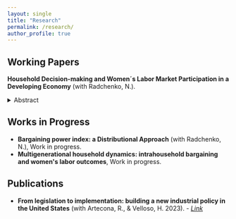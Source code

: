 ```yaml
---
layout: single
title: "Research"
permalink: /research/
author_profile: true
---
```


## Working Papers
**Household Decision-making and Women´s Labor Market Participation in a Developing Economy** (with Radchenko, N.).

<details markdown="1">
<summary>Abstract</summary> 
  
"This paper investigates how household decision-making patterns influence female labor force participation in a developing economy. It also examines the role of social norms in this relationship, providing a conceptual framework that outlines the trade-off between the household's economic surplus and the non-monetary cost of the wife working. This framework enables us to differentiate between household patterns in women's employment, from the male breadwinner/female homemaker model to one defined by female agency. Using household reports on decision-making involvement from the Indonesian Family Life Survey (IFLS), we empirically test the model by examining the impact of household decision-making patterns on a woman's participation in the labor market and her actual labor market outcomes. The findings support the conservative patriarchal model of household behavior, revealing the prevalence of the husband's disutility from his wife's work over her own preferences. Moreover, results suggest that the non-monetary cost of her employment plays a more signicant role than the income effect in shaping these outcomes. The results also highlight the persistence of social norms surrounding Indonesian women's labor supply, both over time and across cohorts. Additionally, the study underscores the importance of nuanced measures of decision-making power by considering both spouses' responses: spousal discrepancies in responses are not random and imply different evaluation scales with women tending to overestimate their degree of involvement. This contrasts with the standard literature, which frequently relies solely on the wife's perspective."     

</details> 

## Works in Progress
- **Bargaining power index: a Distributional Approach** (with Radchenko, N.), Work in progress. 
- **Multigenerational household dynamics: intrahousehold bargaining and women's labor outcomes**, Work in progress. 

## Publications
- **From legislation to implementation: building a new industrial policy in the United States** (with Artecona, R., & Velloso, H. 2023). - *[Link](https://www.cepal.org/en/publications/68769-legislation-implementation-building-new-industrial-policy-united-states)*


